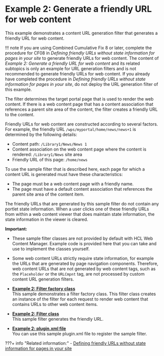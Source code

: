 # Example 2: Generate a friendly URL for web content

This example demonstrates a content URL generation filter that generates a friendly URL for web content.

!!! note
    If you are using Combined Cumulative Fix 8 or later, complete the procedure for CF08 in *Defining friendly URLs without state information for pages in your site* to generate friendly URLs for web content. The content of *Example 2: Generate a friendly URL for web content* and its related subtopics is only an example for URL generation filters and is not recommended to generate friendly URLs for web content. If you already have completed the procedure in *Defining friendly URLs without state information for pages in your site*, do not deploy the URL generation filter of this example.

The filter determines the target portal page that is used to render the web content. If there is a web content page that has a content association that references a parent site area of the content, the filter creates a friendly URL to the content.

Friendly URLs for web content are constructed according to several factors. For example, the friendly URL `/wps/myportal/home/news/news+1` is determined by the following details:

-   Content path: `/Library1/News/News 1`
-   Content association on the web content page where the content is rendered: `/Library1/News` site area
-   Friendly URL of this page: `/home/news`

To use the sample filter that is described here, each page for which a content URL is generated must have these characteristics:

-   The page must be a web content page with a friendly name.
-   The page must have a default content association that references the parent site area of the content item.

The friendly URLs that are generated by this sample filter do not contain any portlet state information. When a user clicks one of these friendly URLs from within a web content viewer that does maintain state information, the state information in the viewer is cleared.

**Important:**

-   These sample filter classes are not provided by default with HCL Web Content Manager. Example code is provided here that you can take and use to implement the classes yourself.
-   Some web content URLs strictly require state information, for example the URLs that are generated by page navigation components. Therefore, web content URLs that are not generated by web content tags, such as the `Placeholder` or the `URLCmpnt` tag, are not processed by custom content URL generation filters.

-   **[Example 2: Filter factory class](wcm_dev_api_urlgen_xmp2_filtfact.md)**  
This sample demonstrates a filter factory class. This filter class creates an instance of the filter for each request to render web content that contains URLs to other web content items.
-   **[Example 2: Filter class](wcm_dev_api_urlgen_xmp2_filter.md)**  
This sample filter generates the friendly URL.
-   **[Example 2: plugin.xml file](wcm_dev_api_urlgen_xmp2_plugin.md)**  
You can use this sample plugin.xml file to register the sample filter.


???+ info "Related information:"
    - [Defining friendly URLs without state information for pages in your site](../../../../../../../deployment/manage/siteurl_cfg/changing_siteurl/cw_navstate/mp_friendly_short_url.md)

